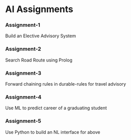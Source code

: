 # AI Assignments
 
### Assignment-1	
Build an Elective Advisory System
### Assignment-2	
Search Road Route using Prolog
### Assignment-3	
Forward chaining rules in durable-rules for travel advisory
### Assignment-4	
Use ML to predict career of a graduating student
### Assignment-5	
Use Python to build an NL interface for above
